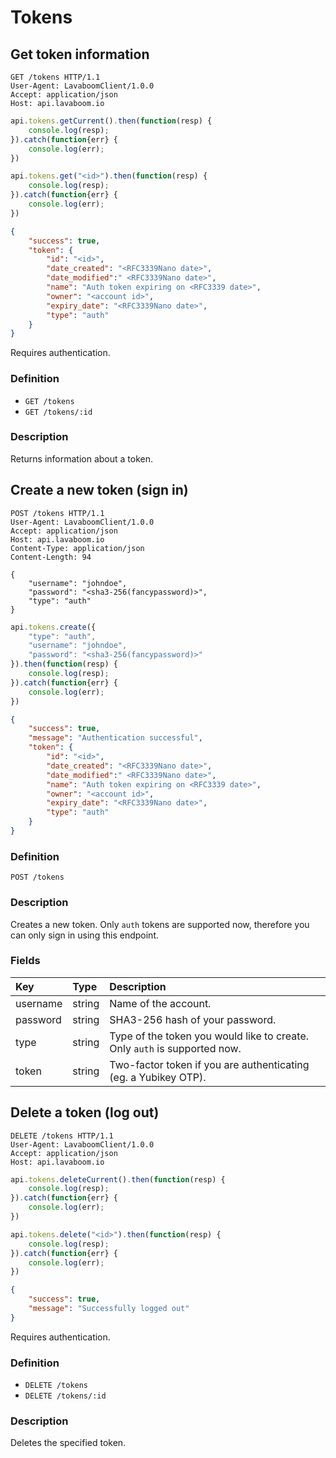 # Tokens

## Get token information

```http
GET /tokens HTTP/1.1
User-Agent: LavaboomClient/1.0.0
Accept: application/json
Host: api.lavaboom.io
```

```javascript
api.tokens.getCurrent().then(function(resp) {
    console.log(resp);
}).catch(function{err} {
    console.log(err);
})
```

```javascript
api.tokens.get("<id>").then(function(resp) {
    console.log(resp);
}).catch(function{err} {
    console.log(err);
})
```

```json
{
    "success": true,
    "token": {
        "id": "<id>",
        "date_created": "<RFC3339Nano date>",
        "date_modified":" <RFC3339Nano date>",
        "name": "Auth token expiring on <RFC3339 date>",
        "owner": "<account id>",
        "expiry_date": "<RFC3339Nano date>",
        "type": "auth"
    }
}
```

<aside class="notice">Requires authentication.</aside>

### Definition

 - `GET /tokens`
 - `GET /tokens/:id`

### Description

Returns information about a token.

## Create a new token (sign in)

```http
POST /tokens HTTP/1.1
User-Agent: LavaboomClient/1.0.0
Accept: application/json
Host: api.lavaboom.io
Content-Type: application/json
Content-Length: 94

{
    "username": "johndoe",
    "password": "<sha3-256(fancypassword)>",
    "type": "auth"
}
```

```javascript
api.tokens.create({
    "type": "auth",
    "username": "johndoe",
    "password": "<sha3-256(fancypassword)>"
}).then(function(resp) {
    console.log(resp);
}).catch(function{err} {
    console.log(err);
})
```

```json
{
    "success": true,
    "message": "Authentication successful",
    "token": {
        "id": "<id>",
        "date_created": "<RFC3339Nano date>",
        "date_modified":" <RFC3339Nano date>",
        "name": "Auth token expiring on <RFC3339 date>",
        "owner": "<account id>",
        "expiry_date": "<RFC3339Nano date>",
        "type": "auth"
    }
}
```

### Definition

`POST /tokens`

### Description

Creates a new token. Only `auth` tokens are supported now, therefore you can
only sign in using this endpoint.

### Fields

| Key      | Type   | Description                                                               |
|:---------|:-------|:--------------------------------------------------------------------------|
| username | string | Name of the account.                                                      |
| password | string | SHA3-256 hash of your password.                                           |
| type     | string | Type of the token you would like to create. Only `auth` is supported now. |
| token    | string | Two-factor token if you are authenticating (eg. a Yubikey OTP).           |

## Delete a token (log out)

```http
DELETE /tokens HTTP/1.1
User-Agent: LavaboomClient/1.0.0
Accept: application/json
Host: api.lavaboom.io
```

```javascript
api.tokens.deleteCurrent().then(function(resp) {
    console.log(resp);
}).catch(function{err} {
    console.log(err);
})
```

```javascript
api.tokens.delete("<id>").then(function(resp) {
    console.log(resp);
}).catch(function{err} {
    console.log(err);
})
```

```json
{
    "success": true,
    "message": "Successfully logged out"
}
```

<aside class="notice">Requires authentication.</aside>

### Definition

 - `DELETE /tokens`
 - `DELETE /tokens/:id`

### Description

Deletes the specified token.
